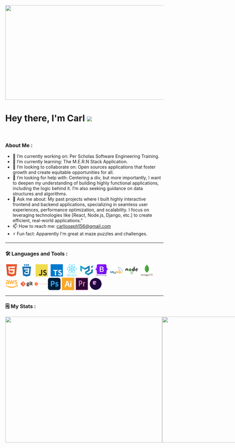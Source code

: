 <div align="center">
  <img src="https://media4.giphy.com/media/v1.Y2lkPTc5MGI3NjExbXBzMmR3ODc5ZmJrczNqbTRvZ3Z5Mm8zcWp3dG9teHFueG84cDRzaiZlcD12MV9pbnRlcm5hbF9naWZfYnlfaWQmY3Q9Zw/HoffxyN8ghVuw/giphy.webp" width="600" height="300"/>
</div>

<!-- For Typing banner -->
<!-- <div align="center">
  <img src="https://media.giphy.com/media/dWesBcTLavkZuG35MI/giphy.gif" width="600" height="300"/>
  
</div> -->
<!--https://media4.giphy.com/media/v1.Y2lkPTc5MGI3NjExbXBzMmR3ODc5ZmJrczNqbTRvZ3Z5Mm8zcWp3dG9teHFueG84cDRzaiZlcD12MV9pbnRlcm5hbF9naWZfYnlfaWQmY3Q9Zw/HoffxyN8ghVuw/giphy.webp -->

<!-- https://i.giphy.com/gi84IkFRzwube.webp -->

<h1>
  Hey there, I'm Carl
  <img src="https://media.giphy.com/media/hvRJCLFzcasrR4ia7z/giphy.gif" width="30px"/>
</h1>

<!--"https://media.giphy.com/media/hvRJCLFzcasrR4ia7z/giphy.gif" -->
<!--https://komarev.com/ghpvc/?username=carljoe156 -->
<img src="https://komarev.com/ghpvc/?username=carljoe156&style=flat-square&color=blue" alt=""/>

### About Me :

- 🔭 I’m currently working on: Per Scholas Software Engineering Training.
- 🌱 I’m currently learning: The M.E.R.N Stack Application.
- 👯 I’m looking to collaborate on: Open sources applications that foster growth and create equitable opportunities for all.
- 🤝 I’m looking for help with: Centering a div, but more importantly, I want to deepen my understanding of building highly functional applications, including the logic behind it. I’m also seeking guidance on data structures and algorithms.
- 💬 Ask me about: My past projects where I built  highly interactive frontend and backend applications, specializing in seamless user experiences, performance optimization, and scalability. I focus on leveraging technologies like [React, Node.js, Django, etc.] to create efficient, real-world applications."
- 📫 How to reach me: carljoseph156@gmail.com
- ⚡ Fun fact: Apparently I'm great at maze puzzles and challenges.

---

### :hammer_and_wrench: Languages and Tools :
<div>
   <img src="https://github.com/devicons/devicon/blob/master/icons/html5/html5-original.svg" title="HTML5" alt="HTML" width="40" height="40"/>&nbsp;
   <img src="https://github.com/devicons/devicon/blob/master/icons/css3/css3-plain-wordmark.svg"  title="CSS3" alt="CSS" width="40" height="40"/>&nbsp;
  <img src="https://github.com/devicons/devicon/blob/master/icons/javascript/javascript-original.svg" title="JavaScript" alt="JavaScript" width="40" height="40"/>&nbsp;
 <img src="https://github.com/devicons/devicon/blob/master/icons/typescript/typescript-original.svg" title="TypeScript" alt="TypeScript" width="40" height="40"/>&nbsp;
 <img src="https://github.com/devicons/devicon/blob/master/icons/react/react-original-wordmark.svg" title="React" alt="React" width="40" height="40"/>&nbsp;
  <img src="https://github.com/devicons/devicon/blob/master/icons/materialui/materialui-original.svg" title="Material UI" alt="Material UI" width="40" height="40"/>&nbsp;
  <img src="https://github.com/devicons/devicon/blob/master/icons/bootstrap/bootstrap-original-wordmark.svg "title="Boostrap" alt="Bootsrap" width="40" height="40"/>&nbsp;
  <img src="https://github.com/devicons/devicon/blob/master/icons/mysql/mysql-original-wordmark.svg" title="MySQL"  alt="MySQL" width="40" height="40"/>&nbsp;
  <img src="https://github.com/devicons/devicon/blob/master/icons/nodejs/nodejs-original-wordmark.svg" title="NodeJS" alt="NodeJS" width="40" height="40"/>&nbsp;
  <img src="https://github.com/devicons/devicon/blob/master/icons/mongodb/mongodb-original-wordmark.svg" title="Mongodb"  alt="Mongodb" width="40" height="40"/>&nbsp;
  <img src="https://github.com/devicons/devicon/blob/master/icons/amazonwebservices/amazonwebservices-plain-wordmark.svg" title="AWS" alt="AWS" width="40" height="40"/>&nbsp;
  <img src="https://github.com/devicons/devicon/blob/master/icons/git/git-original-wordmark.svg" title="Git" **alt="Git" width="40" height="40"/>
  <img src="https://github.com/devicons/devicon/blob/master/icons/postman/postman-original-wordmark.svg" title="Postman" **alt="Postman" width="40" height="40"/>
  <img src="https://github.com/devicons/devicon/blob/master/icons/photoshop/photoshop-original.svg" title="Adobe Photoshop" **alt="Adobe Photoshop" width="40" height="40"/>
  <img src="https://github.com/devicons/devicon/blob/master/icons/illustrator/illustrator-plain.svg" title="Adobe Illustrator" **alt="Adobe Illustrator" width="40" height="40"/>
  <img src="https://github.com/devicons/devicon/blob/master/icons/premierepro/premierepro-original.svg" title="Adobe PremierePro" **alt="AdobePremierePro" width="40" height="40"/>
 <img src="https://github.com/devicons/devicon/blob/master/icons/aftereffects/aftereffects-original.svg" title="Adobe AfterEffects" **alt="Adobe AfterEffects" width="40" height="40"/>
</div>

---

### 🗒️ My Stats :
<!--https://github-readme-streak-stats.herokuapp.com/?user=carljos156 -->
<!--[![Carl's GitHub Streak](http://github-readme-streak-stats.herokuapp.com?user=carljoe156&theme=green-nur)](https://git.io/streak-stats) -->

<!--[![Top Langs](https://github-readme-stats.vercel.app/api/top-langs/?username=carljoe156&theme=radical)](https://github.com/anuraghazra/github-readme-stats) -->

<!-- Same as below
 [![Top Langs](https://github-readme-stats.vercel.app/api/top-langs/?username=carljoe156&layout=compact&theme=tokyonight)](https://github.com/anuraghazra/github-readme-stats) -->

<!-- <a href="https://github.com/anuraghazra/github-readme-stats">
  <img src="https://github-readme-stats.vercel.app/api/top-langs/?username=carljoe156&layout=compact&langs_count=8&theme=tokyonight" width="500 height="400"/>
</a> -->

<div style="display: flex; justify-content: space-between; align-items: center;">

  <!-- GitHub Streak Stats -->
  <a href="https://git.io/streak-stats">
    <img src="http://github-readme-streak-stats.herokuapp.com?user=carljoe156&theme=green-nur" width="500" height="400"/>
  </a>

  <!-- GitHub Top Languages -->
  <a href="https://github.com/anuraghazra/github-readme-stats">
    <img src="https://github-readme-stats.vercel.app/api/top-langs/?username=carljoe156&layout=compact&langs_count=8&theme=tokyonight&custom_color=abcdef" width="500" height="400"/>
  </a>

</div>




